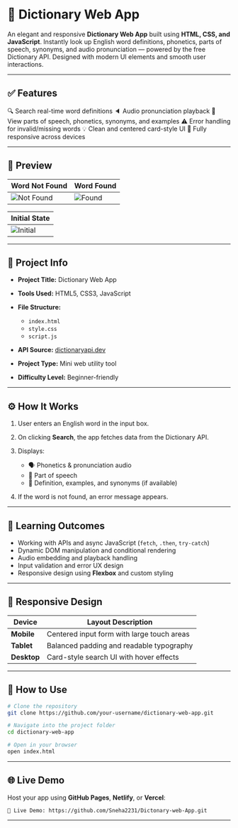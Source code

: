 # 📖 Dictionary Web App

An elegant and responsive **Dictionary Web App** built using **HTML, CSS, and JavaScript**. Instantly look up English word definitions, phonetics, parts of speech, synonyms, and audio pronunciation — powered by the free Dictionary API. Designed with modern UI elements and smooth user interactions.

---

## ✅ Features

🔍 Search real-time word definitions
🔈 Audio pronunciation playback
📖 View parts of speech, phonetics, synonyms, and examples
⚠️ Error handling for invalid/missing words
💡 Clean and centered card-style UI
📱 Fully responsive across devices

---

## 📸 Preview

| Word Not Found                                       | Word Found                                       |
| ---------------------------------------------------- | ------------------------------------------------ |
| ![Not Found](./Screenshot%202025-06-26%20154251.png) | ![Found](./Screenshot%202025-06-26%20154359.png) |

| Initial State                                      |
| -------------------------------------------------- |
| ![Initial](./Screenshot%202025-06-26%20154209.png) |

---

## 📁 Project Info

* **Project Title:** Dictionary Web App
* **Tools Used:** HTML5, CSS3, JavaScript
* **File Structure:**

  * `index.html`
  * `style.css`
  * `script.js`
* **API Source:** [dictionaryapi.dev](https://dictionaryapi.dev)
* **Project Type:** Mini web utility tool
* **Difficulty Level:** Beginner-friendly

---

## ⚙️ How It Works

1. User enters an English word in the input box.
2. On clicking **Search**, the app fetches data from the Dictionary API.
3. Displays:

   * 🗣️ Phonetics & pronunciation audio
   * 🧾 Part of speech
   * 📘 Definition, examples, and synonyms (if available)
4. If the word is not found, an error message appears.

---

## 🧠 Learning Outcomes

* Working with APIs and async JavaScript (`fetch`, `.then`, `try-catch`)
* Dynamic DOM manipulation and conditional rendering
* Audio embedding and playback handling
* Input validation and error UX design
* Responsive design using **Flexbox** and custom styling

---

## 📱 Responsive Design

| Device      | Layout Description                         |
| ----------- | ------------------------------------------ |
| **Mobile**  | Centered input form with large touch areas |
| **Tablet**  | Balanced padding and readable typography   |
| **Desktop** | Card-style search UI with hover effects    |

---

## 🚀 How to Use

```bash
# Clone the repository
git clone https://github.com/your-username/dictionary-web-app.git

# Navigate into the project folder
cd dictionary-web-app

# Open in your browser
open index.html
```

---

## 🌐 Live Demo

Host your app using **GitHub Pages**, **Netlify**, or **Vercel**:

```
🔗 Live Demo: https://github.com/Sneha2231/Dictonary-web-App.git
```

---


